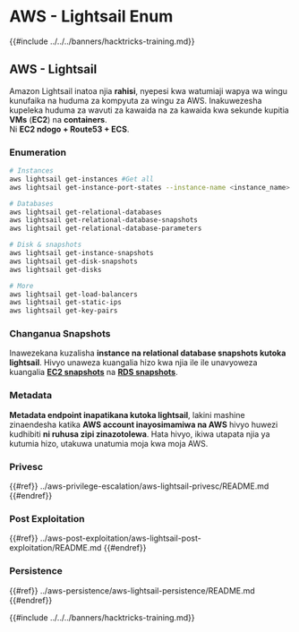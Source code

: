 # AWS - Lightsail Enum

{{#include ../../../banners/hacktricks-training.md}}

## AWS - Lightsail

Amazon Lightsail inatoa njia **rahisi**, nyepesi kwa watumiaji wapya wa wingu kunufaika na huduma za kompyuta za wingu za AWS. Inakuwezesha kupeleka huduma za wavuti za kawaida na za kawaida kwa sekunde kupitia **VMs** (**EC2**) na **containers**.\
Ni **EC2 ndogo + Route53 + ECS**.

### Enumeration
```bash
# Instances
aws lightsail get-instances #Get all
aws lightsail get-instance-port-states --instance-name <instance_name> #Get open ports

# Databases
aws lightsail get-relational-databases
aws lightsail get-relational-database-snapshots
aws lightsail get-relational-database-parameters

# Disk & snapshots
aws lightsail get-instance-snapshots
aws lightsail get-disk-snapshots
aws lightsail get-disks

# More
aws lightsail get-load-balancers
aws lightsail get-static-ips
aws lightsail get-key-pairs
```
### Changanua Snapshots

Inawezekana kuzalisha **instance na relational database snapshots kutoka lightsail**. Hivyo unaweza kuangalia hizo kwa njia ile ile unavyoweza kuangalia [**EC2 snapshots**](aws-ec2-ebs-elb-ssm-vpc-and-vpn-enum/#ebs) na [**RDS snapshots**](aws-relational-database-rds-enum.md#enumeration).

### Metadata

**Metadata endpoint inapatikana kutoka lightsail**, lakini mashine zinaendesha katika **AWS account inayosimamiwa na AWS** hivyo huwezi kudhibiti **ni ruhusa zipi zinazotolewa**. Hata hivyo, ikiwa utapata njia ya kutumia hizo, utakuwa unatumia moja kwa moja AWS.

### Privesc

{{#ref}}
../aws-privilege-escalation/aws-lightsail-privesc/README.md
{{#endref}}

### Post Exploitation

{{#ref}}
../aws-post-exploitation/aws-lightsail-post-exploitation/README.md
{{#endref}}

### Persistence

{{#ref}}
../aws-persistence/aws-lightsail-persistence/README.md
{{#endref}}

{{#include ../../../banners/hacktricks-training.md}}
